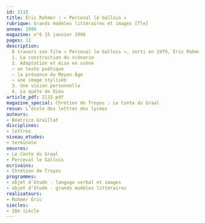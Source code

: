 ```yaml
---
id: 2115
title: Éric Rohmer : « Perceval le Gallois » 
rubrique: Grands modèles littéraires et images [Tle]
annee: 1995
magazine: n°6 15 janvier 1996
pages: 11
description: 
  À travers son film « Perceval le Gallois », sorti en 1979, Éric Rohmer a travaillé sur « Le Conte du Graal » dans une perspective qui relève à la fois de la continuation et de l’interprétation, et qui allie réflexions modernes sur le texte médiéval et respect à son modèle, Chrétien de Troyes.
  1. La construction du scénario
  2. Adaptation et mise en scène
  – un texte poétique
  – la présence du Moyen Âge
  – une image stylisée
  3. Une vision personnelle
  4. La quête de Dieu
article_pdf: 2115.pdf
magazine_special: Chrétien de Troyes : Le Conte du Graal
revue: L’école des lettres des lycées
auteurs:
- Béatrice Graillat
disciplines:
- lettres
niveau_etudes:
- terminale
oeuvres:
- Le Conte du Graal
- Perceval le Gallois
ecrivains:
- Chrétien de Troyes
programmes:
- objet d’étude - langage verbal et images
- objet d’étude - grands modèles littéraires
realisateurs:
- Rohmer Éric
siecles:
- 20e siècle
---
```

